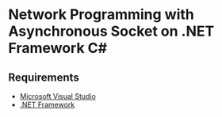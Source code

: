 # Network Programming with Asynchronous Socket on .NET Framework C#

## Requirements
- [Microsoft Visual Studio](https://visualstudio.microsoft.com/tr/downloads/)
- [.NET Framework](https://dotnet.microsoft.com/download/dotnet-framework)
